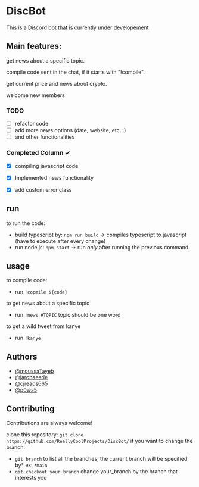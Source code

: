 # DiscBot

This is a Discord bot that is currently under developement

## Main features:

get news about a specific topic.

compile code sent in the chat, if it starts with "!compile".

get current price and news about crypto.

welcome new members
### TODO
- [ ]  refactor code
- [ ]  add more news options (date, website, etc...)
- [ ]  and other functionalities

### Completed Column ✓
- [x]   compiling javascript code
- [x]   Implemented news functionality
- [x]   add custom error class


## run

to run the code: 
- build typescript by: `npm run build` -> compiles typescript to javascript (have to execute after every change)
- run node js: `npm start` -> run *only* after running the previous command.

## usage
to compile code:
- run `!copmile ${code}`

to get news about a specific topic
- run `!news #TOPIC` topic should be one word

to get a wild tweet from kanye
- run `!kanye`


## Authors

- [@moussaTayeb](https://github.com/moussaTayeb)
- [@jaronaearle](https://github.com/jaronaearle)
- [@cjreads665](https://github.com/cjreads665)
- [@p0wa5](https://github.com/p0wa5)

## Contributing

Contributions are always welcome!

clone this repository: `git clone https://github.com/ReallyCoolProjects/DiscBot/`
if you want to change the branch:  

- `git branch` to list all the branches, the current branch will be specified by* ex: `*main`
- `git checkout your_branch` change your_branch by the branch that interests you
